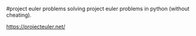 #project euler problems
solving project euler problems in python (without cheating).

https://projecteuler.net/
